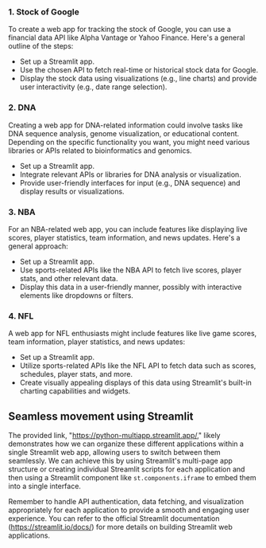 ### 1. Stock of Google

To create a web app for tracking the stock of Google, you can use a financial data API like Alpha Vantage or Yahoo Finance. Here's a general outline of the steps:

- Set up a Streamlit app.
- Use the chosen API to fetch real-time or historical stock data for Google.
- Display the stock data using visualizations (e.g., line charts) and provide user interactivity (e.g., date range selection).

### 2. DNA

Creating a web app for DNA-related information could involve tasks like DNA sequence analysis, genome visualization, or educational content. Depending on the specific functionality you want, you might need various libraries or APIs related to bioinformatics and genomics.

- Set up a Streamlit app.
- Integrate relevant APIs or libraries for DNA analysis or visualization.
- Provide user-friendly interfaces for input (e.g., DNA sequence) and display results or visualizations.

### 3. NBA

For an NBA-related web app, you can include features like displaying live scores, player statistics, team information, and news updates. Here's a general approach:

- Set up a Streamlit app.
- Use sports-related APIs like the NBA API to fetch live scores, player stats, and other relevant data.
- Display this data in a user-friendly manner, possibly with interactive elements like dropdowns or filters.

### 4. NFL

A web app for NFL enthusiasts might include features like live game scores, team information, player statistics, and news updates:

- Set up a Streamlit app.
- Utilize sports-related APIs like the NFL API to fetch data such as scores, schedules, player stats, and more.
- Create visually appealing displays of this data using Streamlit's built-in charting capabilities and widgets.

## Seamless movement using Streamlit

The provided link, "https://python-multiapp.streamlit.app/," likely demonstrates how we can organize these different applications within a single Streamlit web app, allowing users to switch between them seamlessly. We can achieve this by using Streamlit's multi-page app structure or creating individual Streamlit scripts for each application and then using a Streamlit component like `st.components.iframe` to embed them into a single interface.

Remember to handle API authentication, data fetching, and visualization appropriately for each application to provide a smooth and engaging user experience. You can refer to the official Streamlit documentation (https://streamlit.io/docs/) for more details on building Streamlit web applications.